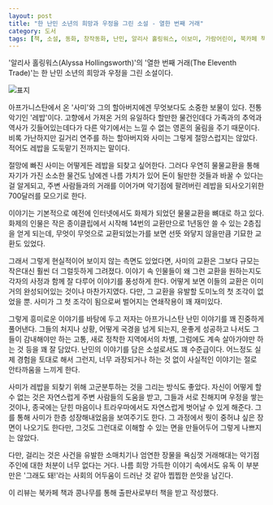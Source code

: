 ```yaml
---
layout: post
title: "한 난민 소년의 희망과 우정을 그린 소설 - 열한 번째 거래"
category: 도서
tags: [책, 소설, 동화, 창작동화, 난민, 알리사 홀링워스, 이보미, 가람어린이, 북카페 책과 콩나무, 서평]
---
```


'알리사 홀링워스(Alyssa Hollingsworth)'의
'열한 번째 거래(The Eleventh Trade)'는
한 난민 소년의 희망과 우정을 그린 소설이다.

![표지](https://images2.imgbox.com/ff/bf/NZ0rROqI_o.jpg)

아프가니스탄에서 온 '사미'와 그의 할아버지에겐 무엇보다도 소중한 보물이 있다.
전통 악기인 '레밥'이다.
고향에서 가져온 거의 유일하다 할만한 물건인데다
가족과의 추억과 역사가 깃들어있는데다가
다른 악기에서는 느낄 수 없는 영혼의 울림을 주기 때문이다.
비록 가난하지만 길거리 연주를 하는 할아버지와 사미는 그렇게 절망스럽지는 않았다.
적어도 레밥을 도둑맡기 전까지는 말이다.

절망에 빠진 사미는 어떻게든 레밥을 되찾고 싶어한다.
그러다 우연히 물물교환을 통해 자기가 가진 소소한 물건도 남에겐 나름 가치가 있어
돈이 될만한 것들과 바꿀 수 있다는 걸 알게되고,
주변 사람들과의 거래를 이어가며 악기점에 팔려버린 레밥을 되사오기위한 700달러를 모으기로 한다.

이야기는 기본적으로 예전에 인터넷에서도 화제가 되었던 물물교환을 뼈대로 하고 있다.
화제의 인물은 작은 종이클립에서 시작해 14번의 교환만으로 1년동안 쓸 수 있는 2층집을 얻게 되는데,
무엇이 무엇으로 교환되었는가를 보면 선뜻 와닿지 않을만큼 기묘한 교환도 있었다.

그래서 그렇게 현실적이어 보이지 않는 측면도 있었다면,
사미의 교환은 그보다 규모는 작은대신 훨씬 더 그럴듯하게 그려졌다.
이야기 속 인물들이 왜 그런 교환을 원하는지도 각자의 사정과 함께 잘 다루어 이야기를 풍성하게 한다.
어떻게 보면 이들의 교환은 이미 거의 완성되어있는 것이나 마찬가지였다.
다만, 그 교환을 유발할 도미노의 첫 조각이 없었을 뿐.
사미가 그 첫 조각이 됨으로써 벌어지는 연쇄작용이 꽤 재미있다.

그렇게 흥미로운 이야기를 바탕에 두고
저자는 아프가니스탄 난민 이야기를 꽤 진중하게 풀어낸다.
그들의 처지나 상황, 어떻게 국경을 넘게 되는지,
운좋게 성공하고 나서도 그들이 감내해야만 하는 고통,
새로 정착한 지역에서의 차별,
그럼에도 계속 살아가야만 하는 것 등을 꽤 잘 담았다.
난민의 이야기를 담은 소설로서도 꽤 수준급이다.
어느정도 실제 경험을 토대로 해서 그런지,
너무 과장되거나 하는 것 없이 사실적인 이야기는 절로 안타까움을 느끼게 한다.

사미가 레밥을 되찾기 위해 고군분투하는 것을 그리는 방식도 좋았다.
자신이 어떻게 할 수 없는 것은 자연스럽게 주변 사람들의 도움을 받고,
그들과 서로 친해지며 우정을 쌓는 것이나,
종국에는 닫힌 마음이나 트라우마에서도 자연스럽게 벗어날 수 있게 해준다.
그를 통해 사미가 한층 성장해내었음을 보여주기도 한다.
그 과정에서 뭣이 중허냐 싶은 장면이 나오기도 한다만,
그것도 그런대로 이해할 수 있는 면을 만들어두어 그렇게 나쁘지는 않았다.

다만, 걸리는 것은 사건을 유발한 소매치기나
엄연한 장물을 욕심껏 거래해대는 악기점 주인에 대한 처분이 너무 없다는 거다.
나름 희망 가득한 이야기 속에서도
유독 이 부분만은 '그래도 돼!'라는 사회의 어두움이 드러난 것 같아 찝찝한 쓴맛을 남긴다.



<div class="im im-info">
이 리뷰는 북카페 책과 콩나무를 통해 출판사로부터 책을 받고 작성했다.
</div>
